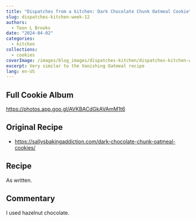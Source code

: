 ```yaml
---
title: "Dispatches from a kitchen: Dark Chocolate Chunk Oatmeal Cookie"
slug: dispatches-kitchen-week-12
authors:
  - Teon L Brooks
date: "2024-04-02"
categories:
  - kitchen
collections:
  - cookies
coverImage: /images/blog_images/dispatches-kitchen/dispatches-kitchen-week-12.jpg
excerpt: Very similar to the Vanishing Oatmeal recipe
lang: en-US
---
```

<script> import Callout from '$lib/components/Callout.svelte'; </script>

<Callout>
<h2>Full Cookie Album</h2>

<https://photos.app.goo.gl/AVKBACdGkAVAmM1t6>
</Callout>

## Original Recipe

- https://sallysbakingaddiction.com/dark-chocolate-chunk-oatmeal-cookies/

## Recipe

As written.

## Commentary

I used hazelnut chocolate.
